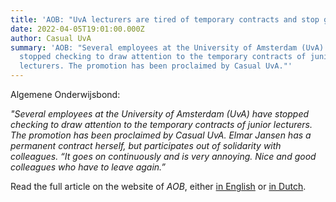 ```yaml
---
title: 'AOB: "UvA lecturers are tired of temporary contracts and stop grading"'
date: 2022-04-05T19:01:00.000Z
author: Casual UvA
summary: 'AOB: "Several employees at the University of Amsterdam (UvA) have
  stopped checking to draw attention to the temporary contracts of junior
  lecturers. The promotion has been proclaimed by Casual UvA."'
---
```

Algemene Onderwijsbond:

*"Several employees at the University of Amsterdam (UvA) have stopped checking to draw attention to the temporary contracts of junior lecturers. The promotion has been proclaimed by Casual UvA. Elmar Jansen has a permanent contract herself, but participates out of solidarity with colleagues. “It goes on continuously and is very annoying. Nice and good colleagues who have to leave again.”* 

Read the full article on the website of *AOB*, either [in English](https://www.aob.nl/en/news/uva-teachers-are-tired-of-temporary-contracts-and-stop-grading/) or [in Dutch](https://www.aob.nl/nieuws/uva-docenten-zijn-tijdelijke-contracten-zat-en-stoppen-met-nakijken/).